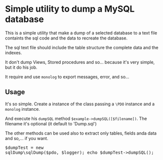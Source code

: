 <h1>Simple utility to dump a MySQL database</h1>
<p>This is a simple utility that make a dump of a selected database to a text file containts the sql code and the data to recreate the database.</p>
<p>The sql text file should include the table structure the complete data and the indexes.</p>
<p>It don't dump Views, Stored procedures and so... because it's very simple, but it do his job.</p>
<p>It require and use <code>monolog</code> to export messages, error, and so...</p>
<h2>Usage</h2>
<p>It's so simple. Create a instance of the class passing a <code>\PDO</code> instance and a <code>monolog</code> instance.</p>
<p>And execute his <code>dumpSQL</code> method <code>$example->dumpSQL([$filename])</code>. The filename it's optional (it default to 'Dump.sql')</p>
<p>The other methods can be used also to extract only tables, fields anda data and so,...  if you want.</p>
<pre>
<?php

$dumpTest = new sqlDump\sqlDump($pdo, $logger);
echo $dumpTest->dumpSQL();

</pre>
